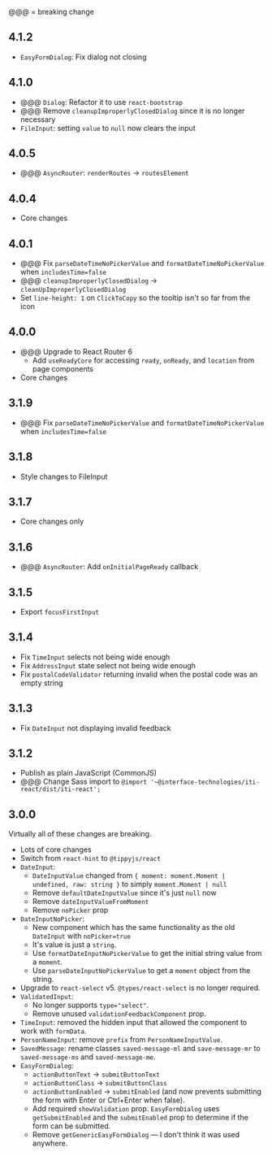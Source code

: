 @@@ = breaking change

## 4.1.2

-   `EasyFormDialog`: Fix dialog not closing

## 4.1.0

-   @@@ `Dialog`: Refactor it to use `react-bootstrap`
-   @@@ Remove `cleanupImproperlyClosedDialog` since it is no longer necessary
-   `FileInput`: setting `value` to `null` now clears the input

## 4.0.5

-   @@@ `AsyncRouter`: `renderRoutes` -> `routesElement`

## 4.0.4

-   Core changes

## 4.0.1

-   @@@ Fix `parseDateTimeNoPickerValue` and `formatDateTimeNoPickerValue` when
    `includesTime=false`
-   @@@ `cleanupImproperlyClosedDialog` -> `cleanUpImproperlyClosedDialog`
-   Set `line-height: 1` on `ClickToCopy` so the tooltip isn't so far from the icon

## 4.0.0

-   @@@ Upgrade to React Router 6
    -   Add `useReadyCore` for accessing `ready`, `onReady`, and `location` from
        page components
-   Core changes

## 3.1.9

-   @@@ Fix `parseDateTimeNoPickerValue` and `formatDateTimeNoPickerValue` when
    `includesTime=false`

## 3.1.8

-   Style changes to FileInput

## 3.1.7

-   Core changes only

## 3.1.6

-   @@@ `AsyncRouter`: Add `onInitialPageReady` callback

## 3.1.5

-   Export `focusFirstInput`

## 3.1.4

-   Fix `TimeInput` selects not being wide enough
-   Fix `AddressInput` state select not being wide enough
-   Fix `postalCodeValidator` returning invalid when the postal code was an
    empty string

## 3.1.3

-   Fix `DateInput` not displaying invalid feedback

## 3.1.2

-   Publish as plain JavaScript (CommonJS)
-   @@@ Change Sass import to `@import '~@interface-technologies/iti-react/dist/iti-react';`

## 3.0.0

Virtually all of these changes are breaking.

-   Lots of core changes
-   Switch from `react-hint` to `@tippyjs/react`
-   `DateInput`:
    -   `DateInputValue` changed from `{ moment: moment.Moment | undefined, raw: string }` to simply `moment.Moment | null`
    -   Remove `defaultDateInputValue` since it's just `null` now
    -   Remove `dateInputValueFromMoment`
    -   Remove `noPicker` prop
-   `DateInputNoPicker`:
    -   New component which has the same functionality as the old `DateInput`
        with `noPicker=true`
    -   It's value is just a `string`.
    -   Use `formatDateInputNoPickerValue` to get the initial string value from
        a `moment`.
    -   Use `parseDateInputNoPickerValue` to get a `moment` object from the
        string.
-   Upgrade to `react-select` v5. `@types/react-select` is no longer required.
-   `ValidatedInput`:
    -   No longer supports `type="select"`.
    -   Remove unused `validationFeedbackComponent` prop.
-   `TimeInput`: removed the hidden input that allowed the component to work
    with `formData`.
-   `PersonNameInput`: remove `prefix` from `PersonNameInputValue`.
-   `SavedMessage`: rename classes `saved-message-ml` and `save-message-mr` to
    `saved-message-ms` and `saved-message-me`.
-   `EasyFormDialog`:
    -   `actionButtonText` -> `submitButtonText`
    -   `actionButtonClass` -> `submitButtonClass`
    -   `actionButtonEnabled` -> `submitEnabled` (and now prevents submitting
        the form with Enter or Ctrl+Enter when false).
    -   Add required `showValidation` prop. `EasyFormDialog` uses
        `getSubmitEnabled` and the `submitEnabled` prop to determine if
        the form can be submitted.
    -   Remove `getGenericEasyFormDialog` — I don't think it was used anywhere.
